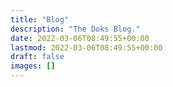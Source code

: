 ```yaml
---
title: "Blog"
description: "The Doks Blog."
date: 2022-03-06T08:49:55+00:00
lastmod: 2022-03-06T08:49:55+00:00
draft: false
images: []
---
```

